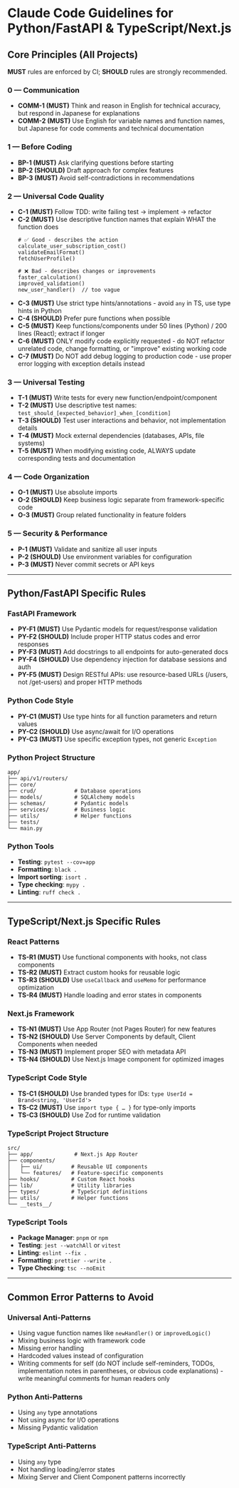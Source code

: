 # Claude Code Guidelines for Python/FastAPI & TypeScript/Next.js

## Core Principles (All Projects)

**MUST** rules are enforced by CI; **SHOULD** rules are strongly recommended.

### 0 — Communication
- **COMM-1 (MUST)** Think and reason in English for technical accuracy, but respond in Japanese for explanations
- **COMM-2 (MUST)** Use English for variable names and function names, but Japanese for code comments and technical documentation

### 1 — Before Coding
- **BP-1 (MUST)** Ask clarifying questions before starting
- **BP-2 (SHOULD)** Draft approach for complex features
- **BP-3 (MUST)** Avoid self-contradictions in recommendations

### 2 — Universal Code Quality
- **C-1 (MUST)** Follow TDD: write failing test → implement → refactor
- **C-2 (MUST)** Use descriptive function names that explain WHAT the function does
  ```
  # ✅ Good - describes the action
  calculate_user_subscription_cost()
  validateEmailFormat()
  fetchUserProfile()
  
  # ❌ Bad - describes changes or improvements  
  faster_calculation()
  improved_validation()
  new_user_handler()  // too vague
  ```
- **C-3 (MUST)** Use strict type hints/annotations - avoid `any` in TS, use type hints in Python
- **C-4 (SHOULD)** Prefer pure functions when possible
- **C-5 (MUST)** Keep functions/components under 50 lines (Python) / 200 lines (React); extract if longer
- **C-6 (MUST)** ONLY modify code explicitly requested - do NOT refactor unrelated code, change formatting, or "improve" existing working code
- **C-7 (MUST)** Do NOT add debug logging to production code - use proper error logging with exception details instead

### 3 — Universal Testing
- **T-1 (MUST)** Write tests for every new function/endpoint/component
- **T-2 (MUST)** Use descriptive test names: `test_should_[expected_behavior]_when_[condition]`
- **T-3 (SHOULD)** Test user interactions and behavior, not implementation details
- **T-4 (MUST)** Mock external dependencies (databases, APIs, file systems)
- **T-5 (MUST)** When modifying existing code, ALWAYS update corresponding tests and documentation

### 4 — Code Organization
- **O-1 (MUST)** Use absolute imports
- **O-2 (SHOULD)** Keep business logic separate from framework-specific code
- **O-3 (MUST)** Group related functionality in feature folders

### 5 — Security & Performance
- **P-1 (MUST)** Validate and sanitize all user inputs
- **P-2 (SHOULD)** Use environment variables for configuration
- **P-3 (MUST)** Never commit secrets or API keys

---

## Python/FastAPI Specific Rules

### FastAPI Framework
- **PY-F1 (MUST)** Use Pydantic models for request/response validation
- **PY-F2 (SHOULD)** Include proper HTTP status codes and error responses
- **PY-F3 (MUST)** Add docstrings to all endpoints for auto-generated docs
- **PY-F4 (SHOULD)** Use dependency injection for database sessions and auth
- **PY-F5 (MUST)** Design RESTful APIs: use resource-based URLs (/users, not /get-users) and proper HTTP methods

### Python Code Style
- **PY-C1 (MUST)** Use type hints for all function parameters and return values
- **PY-C2 (SHOULD)** Use async/await for I/O operations
- **PY-C3 (MUST)** Use specific exception types, not generic `Exception`

### Python Project Structure
```
app/
├── api/v1/routers/
├── core/
├── crud/            # Database operations
├── models/          # SQLAlchemy models
├── schemas/         # Pydantic models
├── services/        # Business logic
├── utils/           # Helper functions
├── tests/
└── main.py
```

### Python Tools
- **Testing**: `pytest --cov=app`
- **Formatting**: `black .`
- **Import sorting**: `isort .`
- **Type checking**: `mypy .`
- **Linting**: `ruff check .`

---

## TypeScript/Next.js Specific Rules

### React Patterns
- **TS-R1 (MUST)** Use functional components with hooks, not class components
- **TS-R2 (MUST)** Extract custom hooks for reusable logic
- **TS-R3 (SHOULD)** Use `useCallback` and `useMemo` for performance optimization
- **TS-R4 (MUST)** Handle loading and error states in components

### Next.js Framework
- **TS-N1 (MUST)** Use App Router (not Pages Router) for new features
- **TS-N2 (SHOULD)** Use Server Components by default, Client Components when needed
- **TS-N3 (MUST)** Implement proper SEO with metadata API
- **TS-N4 (SHOULD)** Use Next.js Image component for optimized images

### TypeScript Code Style
- **TS-C1 (SHOULD)** Use branded types for IDs: `type UserId = Brand<string, 'UserId'>`
- **TS-C2 (MUST)** Use `import type { … }` for type-only imports
- **TS-C3 (SHOULD)** Use Zod for runtime validation

### TypeScript Project Structure
```
src/
├── app/             # Next.js App Router
├── components/
│   ├── ui/         # Reusable UI components
│   └── features/   # Feature-specific components
├── hooks/          # Custom React hooks
├── lib/            # Utility libraries
├── types/          # TypeScript definitions
├── utils/          # Helper functions
└── __tests__/
```

### TypeScript Tools
- **Package Manager**: `pnpm` or `npm`
- **Testing**: `jest --watchAll` or `vitest`
- **Linting**: `eslint --fix .`
- **Formatting**: `prettier --write .`
- **Type Checking**: `tsc --noEmit`

---

## Common Error Patterns to Avoid

### Universal Anti-Patterns
- Using vague function names like `newHandler()` or `improvedLogic()`
- Mixing business logic with framework code
- Missing error handling
- Hardcoded values instead of configuration
- Writing comments for self (do NOT include self-reminders, TODOs, implementation notes in parentheses, or obvious code explanations) - write meaningful comments for human readers only

### Python Anti-Patterns
- Using `any` type annotations
- Not using async for I/O operations
- Missing Pydantic validation

### TypeScript Anti-Patterns
- Using `any` type
- Not handling loading/error states
- Mixing Server and Client Component patterns incorrectly

